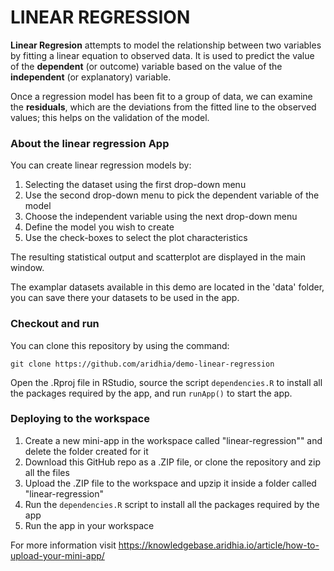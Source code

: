 # LINEAR REGRESSION

**Linear Regresion** attempts to model the relationship between two variables by fitting a linear equation to observed data. It is used to predict the value of the **dependent** (or outcome) variable based on the value of the **independent** (or explanatory) variable. 

Once a regression model has been fit to a group of data, we can examine the **residuals**, which are the deviations from the fitted line to the observed values; this helps on the validation of the model.

### About the linear regression App

You can create linear regression models by:

1. Selecting the dataset using the first drop-down menu
2. Use the second drop-down menu to pick the dependent variable of the model
3. Choose the independent variable using the next drop-down menu
4. Define the model you wish to create
5. Use the check-boxes to select the plot characteristics

The resulting statistical output and scatterplot are displayed in the main window.

The examplar datasets available in this demo are located in the 'data' folder, you can save there your datasets to be used in the app.

### Checkout and run

You can clone this repository by using the command:

```
git clone https://github.com/aridhia/demo-linear-regression
```

Open the .Rproj file in RStudio, source the script `dependencies.R` to install all the packages required by the app, and run `runApp()` to start the app.

### Deploying to the workspace

1. Create a new mini-app in the workspace called "linear-regression"" and delete the folder created for it
2. Download this GitHub repo as a .ZIP file, or clone the repository and zip all the files
3. Upload the .ZIP file to the workspace and upzip it inside a folder called "linear-regression"
4. Run the `dependencies.R` script to install all the packages required by the app
5. Run the app in your workspace

For more information visit https://knowledgebase.aridhia.io/article/how-to-upload-your-mini-app/
